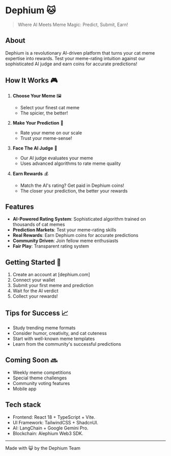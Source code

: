 # Dephium 🐱 

> Where AI Meets Meme Magic: Predict, Submit, Earn!

## About
Dephium is a revolutionary AI-driven platform that turns your cat meme expertise into rewards. Test your meme-rating intuition against our sophisticated AI judge and earn coins for accurate predictions!

## How It Works 🎮

1. **Choose Your Meme** 🖼️
   - Select your finest cat meme
   - The spicier, the better!

2. **Make Your Prediction** 🎯
   - Rate your meme on our scale
   - Trust your meme-sense!

3. **Face The AI Judge** 🤖
   - Our AI judge evaluates your meme
   - Uses advanced algorithms to rate meme quality

4. **Earn Rewards** 💰
   - Match the AI's rating? Get paid in Dephium coins!
   - The closer your prediction, the better your rewards

## Features

- **AI-Powered Rating System**: Sophisticated algorithm trained on thousands of cat memes
- **Prediction Markets**: Test your meme-rating skills
- **Real Rewards**: Earn Dephium coins for accurate predictions
- **Community Driven**: Join fellow meme enthusiasts
- **Fair Play**: Transparent rating system

## Getting Started 🚀

1. Create an account at [dephium.com]
2. Connect your wallet
3. Submit your first meme and prediction
4. Wait for the AI verdict
5. Collect your rewards!

## Tips for Success 📈

- Study trending meme formats
- Consider humor, creativity, and cat cuteness
- Start with well-known meme templates
- Learn from the community's successful predictions

## Coming Soon 🔜

- Weekly meme competitions
- Special theme challenges
- Community voting features
- Mobile app

## Tech stack
- Frontend: React 18 + TypeScript + Vite.
- UI Framework: TailwindCSS + ShadcnUI.
- AI: LangChain + Google Gemini Pro.
- Blockchain: Alephium Web3 SDK.

---

Made with 😺 by the Dephium Team
